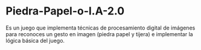 # Piedra-Papel-o-I.A-2.0
Es un juego que implementa técnicas de procesamiento digital de imágenes para reconoces un gesto en imagen (piedra  papel y tijera) e implementar la lógica básica del juego.
